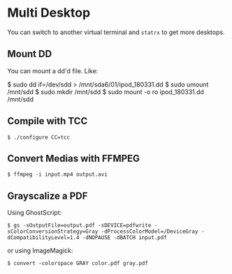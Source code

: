 # Multi Desktop

You can switch to another virtual terminal and `statrx` to get more desktops.

## Mount DD

You can mount a dd'd file. Like:
  
  $ sudo dd if=/dev/sdd  > /mnt/sda6/01/ipod_180331.dd
  $ sudo umount /mnt/sdd
  $ sudo mkdir /mnt/sdd
  $ sudo mount -o ro ipod_180331.dd /mnt/sdd
  
## Compile with TCC

    $ ./configure CC=tcc

## Convert Medias with FFMPEG

    $ ffmpeg -i input.mp4 output.avi

## Grayscalize a PDF

Using GhostScript:

    $ gs -sOutputFile=output.pdf -sDEVICE=pdfwrite -sColorConversionStrategy=Gray -dProcessColorModel=/DeviceGray -dCompatibilityLevel=1.4 -dNOPAUSE -dBATCH input.pdf

or using ImageMagick:

    $ convert -colorspace GRAY color.pdf gray.pdf
